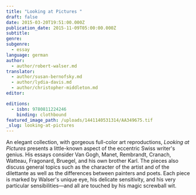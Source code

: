 ```yaml
---
title: "Looking at Pictures "
draft: false
date: 2015-03-20T19:51:00.000Z
publication_date: 2015-11-09T05:00:00.000Z
subtitle:
genre:
subgenre:
  - essay
language: german
author:
  - author/robert-walser.md
translator:
  - author/susan-bernofsky.md
  - author/lydia-davis.md
  - author/christopher-middleton.md
editor:

editions:
  - isbn: 9780811224246
    binding: clothbound
featured_image_path: /uploads/1441140531314/AA349675.tif
_slug: looking-at-pictures
---
```


An elegant collection, with gorgeous full-color art reproductions, _Looking at Pictures_ presents a little-known aspect of the eccentric Swiss writer's genius. His essays consider Van Gogh, Manet, Rembrandt, Cranach, Watteau, Fragonard, Bruegel, and his own brother Karl. The pieces also discuss general topics such as the character of the artist and of the dilettante as well as the differences between painters and poets. Each piece is marked by Walser's unique eye, his delicate sensitivity, and his very particular sensibilities—and all are touched by his magic screwball wit.

